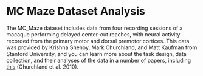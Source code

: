 # MC Maze Dataset Analysis

The MC_Maze dataset includes data from four recording sessions of a macaque performing delayed center-out reaches, with neural activity recorded from the primary motor and dorsal premotor cortices. This data was provided by Krishna Shenoy, Mark Churchland, and Matt Kaufman from Stanford University, and you can learn more about the task design, data collection, and their analyses of the data in a number of papers, including [this](https://pubmed.ncbi.nlm.nih.gov/21040842/) (Churchland et al. 2010).
